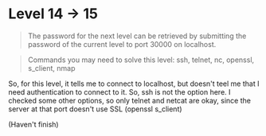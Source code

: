 # Level 14 -> 15
> The password for the next level can be retrieved by submitting the password of the current level to port 30000 on localhost.

> Commands you may need to solve this level: ssh, telnet, nc, openssl, s_client, nmap

So, for this level, it tells me to connect to localhost, but doesn't teel me that I need authentication to connect to it. So, ssh is not the option here. I checked
some other options, so only telnet and netcat are okay, since the server at that port doesn't use SSL (openssl s_client) 

(Haven't finish)
